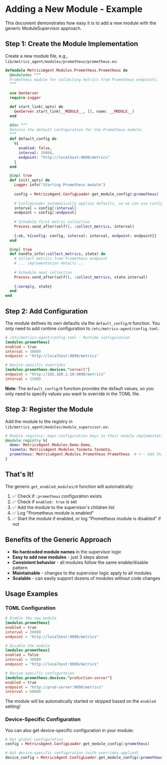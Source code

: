 # Adding a New Module - Example

This document demonstrates how easy it is to add a new module with the generic ModuleSupervisor approach.

## Step 1: Create the Module Implementation

Create a new module file, e.g., `lib/metrics_agent/modules/prometheus/prometheus.ex`:

```elixir
defmodule MetricsAgent.Modules.Prometheus.Prometheus do
  @moduledoc """
  Prometheus module for collecting metrics from Prometheus endpoints.
  """

  use GenServer
  require Logger

  def start_link(_opts) do
    GenServer.start_link(__MODULE__, [], name: __MODULE__)
  end

  @doc """
  Returns the default configuration for the Prometheus module.
  """
  def default_config do
    %{
      enabled: false,
      interval: 30000,
      endpoint: "http://localhost:9090/metrics"
    }
  end

  @impl true
  def init(_opts) do
    Logger.info("Starting Prometheus module")
    
    config = MetricsAgent.ConfigLoader.get_module_config(:prometheus)
    
    # ConfigLoader automatically applies defaults, so we can use config directly
    interval = config[:interval]
    endpoint = config[:endpoint]
    
    # Schedule first metric collection
    Process.send_after(self(), :collect_metrics, interval)
    
    {:ok, %{config: config, interval: interval, endpoint: endpoint}}
  end

  @impl true
  def handle_info(:collect_metrics, state) do
    # Collect metrics from Prometheus endpoint
    # ... implementation details ...
    
    # Schedule next collection
    Process.send_after(self(), :collect_metrics, state.interval)
    
    {:noreply, state}
  end
end
```

## Step 2: Add Configuration

The module defines its own defaults via the `default_config/0` function. 
You only need to add runtime configuration to `/etc/metrics-agent/config.toml`:

```toml
# /etc/metrics-agent/config.toml - Runtime configuration
[modules.prometheus]
enabled = true
interval = 30000
endpoint = "http://localhost:9090/metrics"

# Device-specific overrides
[modules.prometheus.devices."server1"]
endpoint = "http://192.168.1.10:9090/metrics"
interval = 15000
```

**Note**: The `default_config/0` function provides the default values, so you only need to specify values you want to override in the TOML file.

## Step 3: Register the Module

Add the module to the registry in `lib/metrics_agent/modules/module_supervisor.ex`:

```elixir
# Module registry: maps configuration keys to their module implementations
@module_registry %{
  demo: MetricsAgent.Modules.Demo.Demo,
  tasmota: MetricsAgent.Modules.Tasmota.Tasmota,
  prometheus: MetricsAgent.Modules.Prometheus.Prometheus  # <-- Add this line
}
```

## That's It!

The generic `get_enabled_modules/0` function will automatically:

1. ✅ Check if `:prometheus` configuration exists
2. ✅ Check if `enabled: true` is set
3. ✅ Add the module to the supervisor's children list
4. ✅ Log "Prometheus module is enabled"
5. ✅ Start the module if enabled, or log "Prometheus module is disabled" if not

## Benefits of the Generic Approach

- **No hardcoded module names** in the supervisor logic
- **Easy to add new modules** - just 3 steps above
- **Consistent behavior** - all modules follow the same enable/disable pattern
- **Maintainable** - changes to the supervisor logic apply to all modules
- **Scalable** - can easily support dozens of modules without code changes

## Usage Examples

### TOML Configuration

```toml
# Enable the new module
[modules.prometheus]
enabled = true
interval = 30000
endpoint = "http://localhost:9090/metrics"

# Disable the module
[modules.prometheus]
enabled = false
interval = 30000
endpoint = "http://localhost:9090/metrics"

# Device-specific configuration
[modules.prometheus.devices."production-server"]
enabled = true
endpoint = "http://prod-server:9090/metrics"
interval = 60000
```

The module will be automatically started or skipped based on the `enabled` setting!

### Device-Specific Configuration

You can also get device-specific configuration in your module:

```elixir
# Get global configuration
config = MetricsAgent.ConfigLoader.get_module_config(:prometheus)

# Get device-specific configuration (with overrides applied)
device_config = MetricsAgent.ConfigLoader.get_module_config(:prometheus, "device1")
```
